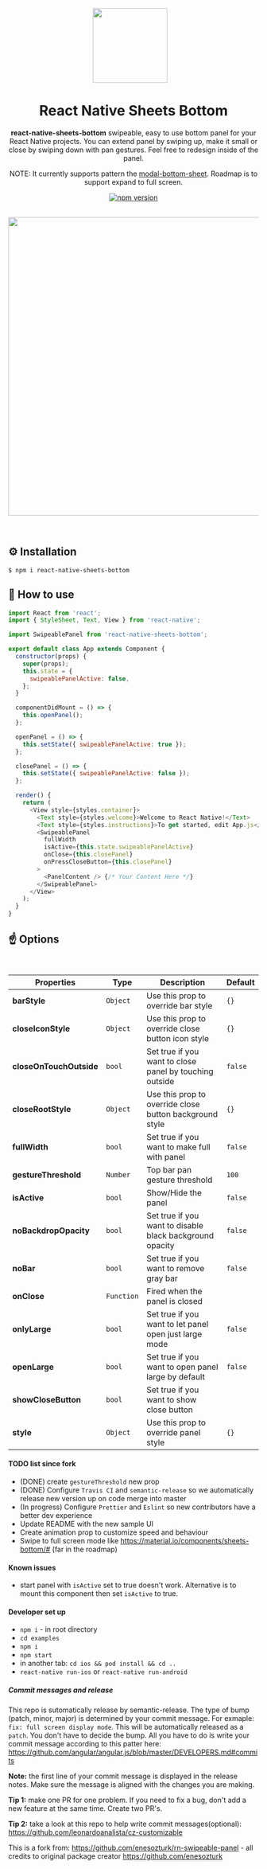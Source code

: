 <div align="center">

<img style="margin-right:1em" src="./rn-swipeable-panel.png" width="150" height="150">

<h1>React Native Sheets Bottom</h1>

**react-native-sheets-bottom** swipeable, easy to use bottom panel for your React Native projects. You can extend panel by swiping up, make it small or close by swiping down with pan gestures. Feel free to redesign inside of the panel.

NOTE: It currently supports pattern the [modal-bottom-sheet](https://material.io/components/sheets-bottom/#modal-bottom-sheet). Roadmap is to support expand to full screen.

[![npm version](https://img.shields.io/npm/v/react-native-swipeable-panel.svg)](https://www.npmjs.com/package/react-native-swipeable-panel)

</div>

<br/>

<div align="center" style="margin-bottom:1em">
  <img src="rn-swipeable-panel.gif" width="auto" height="600"/>
</div>

<br/>

## ⚙️ Installation

```
$ npm i react-native-sheets-bottom
```

<!-- ## Usage -->

## 🚀 How to use

```javascript
import React from 'react';
import { StyleSheet, Text, View } from 'react-native';

import SwipeablePanel from 'react-native-sheets-bottom';

export default class App extends Component {
  constructor(props) {
    super(props);
    this.state = {
      swipeablePanelActive: false,
    };
  }

  componentDidMount = () => {
    this.openPanel();
  };

  openPanel = () => {
    this.setState({ swipeablePanelActive: true });
  };

  closePanel = () => {
    this.setState({ swipeablePanelActive: false });
  };

  render() {
    return (
      <View style={styles.container}>
        <Text style={styles.welcome}>Welcome to React Native!</Text>
        <Text style={styles.instructions}>To get started, edit App.js</Text>
        <SwipeablePanel
          fullWidth
          isActive={this.state.swipeablePanelActive}
          onClose={this.closePanel}
          onPressCloseButton={this.closePanel}
        >
          <PanelContent /> {/* Your Content Here */}
        </SwipeablePanel>
      </View>
    );
  }
}
```

## ☝️ Options

<br/>

| Properties              | Type       | Description                                              | Default |
| ----------------------- | ---------- | -------------------------------------------------------- | ------- |
| **barStyle**            | `Object`   | Use this prop to override bar style                      | `{}`    |
| **closeIconStyle**      | `Object`   | Use this prop to override close button icon style        | `{}`    |
| **closeOnTouchOutside** | `bool`     | Set true if you want to close panel by touching outside  | `false` |
| **closeRootStyle**      | `Object`   | Use this prop to override close button background style  | `{}`    |
| **fullWidth**           | `bool`     | Set true if you want to make full with panel             | `false` |
| **gestureThreshold**    | `Number`   | Top bar pan gesture threshold                            | `100`   |
| **isActive**            | `bool`     | Show/Hide the panel                                      | `false` |
| **noBackdropOpacity**   | `bool`     | Set true if you want to disable black background opacity | `false` |
| **noBar**               | `bool`     | Set true if you want to remove gray bar                  | `false` |
| **onClose**             | `Function` | Fired when the panel is closed                           |         |
| **onlyLarge**           | `bool`     | Set true if you want to let panel open just large mode   | `false` |
| **openLarge**           | `bool`     | Set true if you want to open panel large by default      | `false` |
| **showCloseButton**     | `bool`     | Set true if you want to show close button                |         |
| **style**               | `Object`   | Use this prop to override panel style                    | `{}`    |

#### TODO list since fork

- (DONE) create `gestureThreshold` new prop
- (DONE) Configure `Travis CI` and `semantic-release` so we automatically release new version up on code merge into master
- (In progress) Configure `Prettier` and `Eslint` so new contributors have a better dev experience
- Update README with the new sample UI
- Create animation prop to customize speed and behaviour
- Swipe to full screen mode like https://material.io/components/sheets-bottom/# (far in the roadmap)

#### Known issues

- start panel with `isActive` set to true doesn't work. Alternative is to mount this component then set `isActive` to true.

#### Developer set up

- `npm i` - in root directory
- `cd examples`
- `npm i`
- `npm start`
- in another tab: `cd ios && pod install && cd ..`
- `react-native run-ios` or `react-native run-android`

##### Commit messages and release

This repo is sutomatically release by semantic-release. The type of bump (patch, minor, major) is determined by your commit message. For exmaple: `fix: full screen display mode`. This will be automatically released as a `patch`. You don't have to decide the bump. All you have to do is write your commit message according to this patter here:
https://github.com/angular/angular.js/blob/master/DEVELOPERS.md#commits

**Note:** the first line of your commit message is displayed in the release notes. Make sure the message is aligned with the changes you are making.

**Tip 1:** make one PR for one problem. If you need to fix a bug, don't add a new feature at the same time. Create two PR's.

**Tip 2:** take a look at this repo to help write commit messages(optional): https://github.com/leonardoanalista/cz-customizable

This is a fork from: https://github.com/enesozturk/rn-swipeable-panel - all credits to original package creator https://github.com/enesozturk
